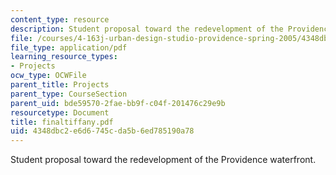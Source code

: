 ```yaml
---
content_type: resource
description: Student proposal toward the redevelopment of the Providence waterfront.
file: /courses/4-163j-urban-design-studio-providence-spring-2005/4348dbc2e6d6745cda5b6ed785190a78_finaltiffany.pdf
file_type: application/pdf
learning_resource_types:
- Projects
ocw_type: OCWFile
parent_title: Projects
parent_type: CourseSection
parent_uid: bde59570-2fae-bb9f-c04f-201476c29e9b
resourcetype: Document
title: finaltiffany.pdf
uid: 4348dbc2-e6d6-745c-da5b-6ed785190a78
---
```

Student proposal toward the redevelopment of the Providence waterfront.

